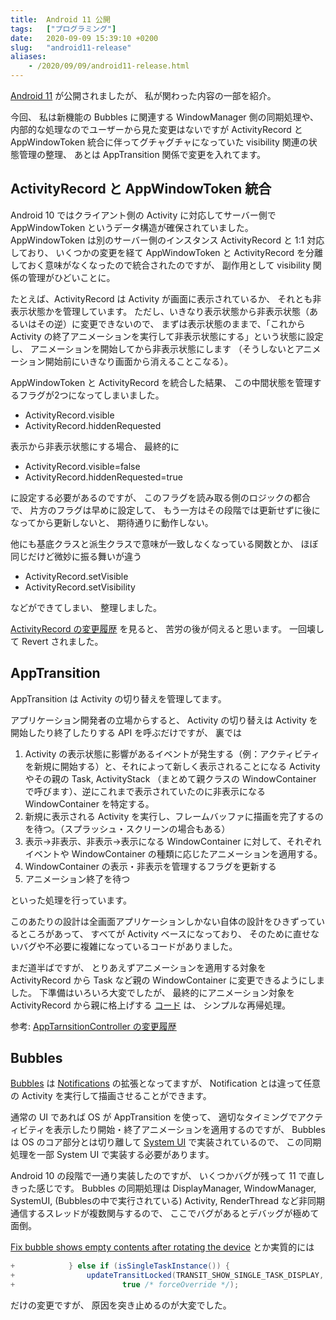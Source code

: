 ```yaml
---
title:  Android 11 公開
tags:	["プログラミング"]
date:	2020-09-09 15:39:10 +0200
slug:   "android11-release"
aliases:
    - /2020/09/09/android11-release.html
---
```

[Android 11](https://www.android.com/android-11/) が公開されましたが、
私が関わった内容の一部を紹介。

今回、
私は新機能の Bubbles に関連する WindowManager 側の同期処理や、
内部的な処理なのでユーザーから見た変更はないですが ActivityRecord と AppWindowToken 統合に伴ってグチャグチャになっていた visibility 関連の状態管理の整理、
あとは AppTransition 関係で変更を入れてます。

## ActivityRecord と AppWindowToken 統合

Android 10 ではクライアント側の Activity に対応してサーバー側で AppWindowToken というデータ構造が確保されていました。
AppWindowToken は別のサーバー側のインスタンス ActivityRecord と 1:1 対応しており、
いくつかの変更を経て AppWindowToken と ActivityRecord を分離しておく意味がなくなったので統合されたのですが、
副作用として visibility 関係の管理がひどいことに。

たとえば、ActivityRecord は Activity が画面に表示されているか、
それとも非表示状態かを管理しています。
ただし、いきなり表示状態から非表示状態（あるいはその逆）に変更できないので、
まずは表示状態のままで、「これから Activity の終了アニメーションを実行して非表示状態にする」という状態に設定し、
アニメーションを開始してから非表示状態にします
（そうしないとアニメーション開始前にいきなり画面から消えることこなる）。

AppWindowToken と ActivityRecord を統合した結果、
この中間状態を管理するフラグが2つになってしまいました。

* ActivityRecord.visible
* ActivityRecord.hiddenRequested

表示から非表示状態にする場合、
最終的に

* ActivityRecord.visible=false
* ActivityRecord.hiddenRequested=true

に設定する必要があるのですが、
このフラグを読み取る側のロジックの都合で、
片方のフラグは早めに設定して、
もう一方はその段階では更新せずに後になってから更新しないと、
期待通りに動作しない。

他にも基底クラスと派生クラスで意味が一致しなくなっている関数とか、
ほぼ同じだけど微妙に振る舞いが違う

* ActivityRecord.setVisible
* ActivityRecord.setVisibility

などができてしまい、
整理しました。

[ActivityRecord の変更履歴](https://android.googlesource.com/platform/frameworks/base/+log/f2f6c91dd3c4ce44e3ec60d6765d4733835a4a45/services/core/java/com/android/server/wm/ActivityRecord.java) を見ると、
苦労の後が伺えると思います。
一回壊して Revert されました。

## AppTransition

AppTransition は Activity の切り替えを管理してます。

アプリケーション開発者の立場からすると、
Activity の切り替えは Activity を開始したり終了したりする API を呼ぶだけですが、
裏では

1. Activity の表示状態に影響があるイベントが発生する（例：アクティビティを新規に開始する）と、それによって新しく表示されることになる Activity やその親の Task, ActivityStack （まとめて親クラスの WindowContainer で呼びます）、逆にこれまで表示されていたのに非表示になる WindowContainer を特定する。
1. 新規に表示される Activity を実行し、フレームバッファに描画を完了するのを待つ。（スプラッシュ・スクリーンの場合もある）
1. 表示→非表示、非表示→表示になる WindowContainer に対して、それぞれイベントや WindowContainer の種類に応じたアニメーションを適用する。
1. WindowContainer の表示・非表示を管理するフラグを更新する
1. アニメーション終了を待つ

といった処理を行っています。

このあたりの設計は全画面アプリケーションしかない自体の設計をひきずっているところがあって、
すべてが Activity ベースになっており、
そのために直せないバグや不必要に複雑になっているコードがありました。

まだ道半ばですが、
とりあえずアニメーションを適用する対象を ActivityRecord から Task など親の WindowContainer に変更できるようにしました。
下準備はいろいろ大変でしたが、
最終的にアニメーション対象を ActivityRecord から親に格上げする [コード](https://android.googlesource.com/platform/frameworks/base/+/737b7f16208c455eb392fbee8e681597ebeb48d1/services/core/java/com/android/server/wm/AppTransitionController.java#397) は、
シンプルな再帰処理。


参考: [AppTarnsitionController の変更履歴](https://android.googlesource.com/platform/frameworks/base/+log/refs/heads/android11-release/services/core/java/com/android/server/wm/AppTransitionController.java)

## Bubbles

[Bubbles](https://developer.android.com/guide/topics/ui/bubbles) は
[Notifications](https://developer.android.com/guide/topics/ui/notifiers/notifications) の拡張となってますが、
Notification とは違って任意の Activity を実行して描画させることができます。

通常の UI であれば OS が AppTransition を使って、
適切なタイミングでアクティビティを表示したり開始・終了アニメーションを適用するのですが、
Bubbles は OS のコア部分とは切り離して [System UI](https://android.googlesource.com/platform/frameworks/base/+/refs/heads/android11-release/packages/SystemUI/) で実装されているので、
この同期処理を一部 System UI で実装する必要があります。

Android 10 の段階で一通り実装したのですが、
いくつかバグが残って 11 で直しきった感じです。
Bubbles の同期処理は DisplayManager, WindowManager, SystemUI, (Bubblesの中で実行されている) Activity, RenderThread など非同期通信するスレッドが複数関与するので、
ここでバグがあるとデバッグが極めて面倒。

[Fix bubble shows empty contents after rotating the device](https://android.googlesource.com/platform/frameworks/base/+/f76ce36997220a482571625fd51274a8e5a11d11%5E%21/#F0) とか実質的には

```java
+            } else if (isSingleTaskInstance()) {
+                updateTransitLocked(TRANSIT_SHOW_SINGLE_TASK_DISPLAY, options,
+                        true /* forceOverride */);
```

だけの変更ですが、
原因を突き止めるのが大変でした。
